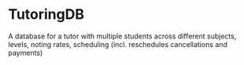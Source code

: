 # TutoringDB
A database for a tutor with multiple students across different subjects, levels, noting rates, scheduling (incl. reschedules cancellations and payments)
